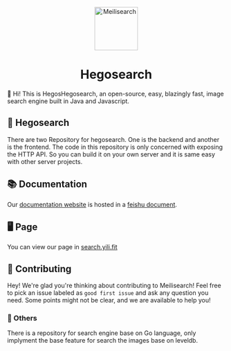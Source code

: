 <p align="center">
  <img src="https://yili979.oss-cn-beijing.aliyuncs.com/img/202206071341222.png" alt="Meilisearch" width="100" height="100" />
</p>

<h1 align="center">Hegosearch</h1>



👋  Hi! This is HegosHegosearch, an open-source, easy, blazingly fast, image search engine built in Java and Javascript.

## 🔎 Hegosearch

There are two Repository for hegosearch. One is the backend and another is the frontend. The code in this repository is only concerned with  exposing the HTTP API. So you can build it on your own server and it is same easy with other server projects.

## 📚 Documentation 

Our [documentation website](https://docs.meilisearch.com) is hosted in a [feishu document](https://iu8yo54own.feishu.cn/docs/doccn9O6s0jh3Sqp4LAG3eVViRe). 

## 🖥 Page

You can view our page in [search.yili.fit](https://search.yili.fit) 

## 🤝 Contributing 

Hey! We're glad you're thinking about contributing to Meilisearch! Feel free to pick an issue labeled as `good first issue` and  ask any question you need. Some points might not be clear, and we are available to help you!

### 🔩 Others 

There is a repository for search engine base on Go language, only implyment the base feature for search the images base on leveldb.
